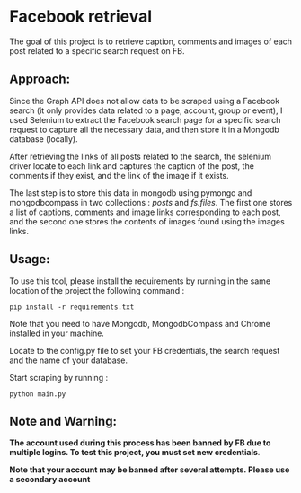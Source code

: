 # Facebook retrieval

The goal of this project is to retrieve caption, comments and images of each post related to a specific search request on FB.

## Approach:

Since the Graph API does not allow data to be scraped using a Facebook search (it only provides data related to a page, account, group or event), I used Selenium to extract the Facebook search page for a specific search request to capture all the necessary data, and then store it in a Mongodb database (locally).

After retrieving the links of all posts related to the search, the selenium driver locate to each link and captures the caption of the post, the comments if they exist, and the link of the image if it exists.

The last step is to store this data in mongodb using pymongo and mongodbcompass in two collections : *posts* and *fs.files*. The first one stores a list of captions, comments and image links corresponding to each post, and the second one stores the contents of images found using the images links.
## Usage:

To use this tool, please install the requirements by running in the same location of the project the following command :  

```pip install -r requirements.txt```

Note that you need to have Mongodb, MongodbCompass and Chrome installed in your machine.

Locate to the config.py file to set your FB credentials, the search request and the name of your database.

Start scraping by running : 

```python main.py```

## Note and Warning:

**The account used during this process has been banned by FB due to multiple logins. To test this project, you must set new credentials**.  

**Note that your account may be banned after several attempts. Please use a secondary account**